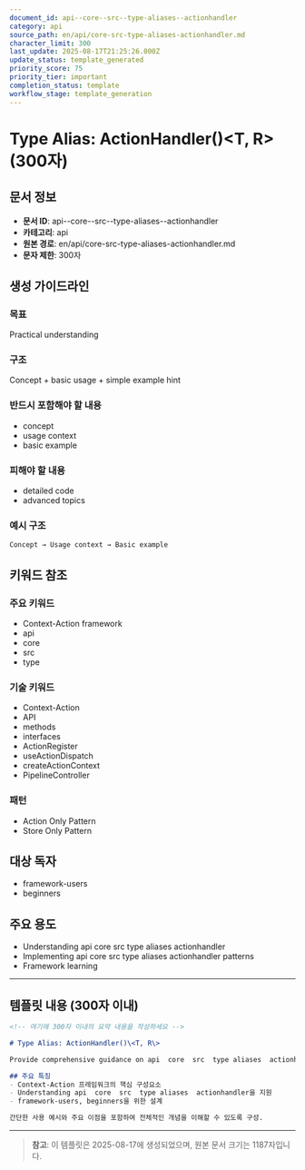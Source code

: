 ```yaml
---
document_id: api--core--src--type-aliases--actionhandler
category: api
source_path: en/api/core-src-type-aliases-actionhandler.md
character_limit: 300
last_update: 2025-08-17T21:25:26.000Z
update_status: template_generated
priority_score: 75
priority_tier: important
completion_status: template
workflow_stage: template_generation
---
```


# Type Alias: ActionHandler()\<T, R\> (300자)

## 문서 정보
- **문서 ID**: api--core--src--type-aliases--actionhandler
- **카테고리**: api
- **원본 경로**: en/api/core-src-type-aliases-actionhandler.md
- **문자 제한**: 300자

## 생성 가이드라인

### 목표
Practical understanding

### 구조
Concept + basic usage + simple example hint

### 반드시 포함해야 할 내용
- concept
- usage context
- basic example

### 피해야 할 내용  
- detailed code
- advanced topics

### 예시 구조
```
Concept → Usage context → Basic example
```

## 키워드 참조

### 주요 키워드
- Context-Action framework
- api
- core
- src
- type

### 기술 키워드
- Context-Action
- API
- methods
- interfaces
- ActionRegister
- useActionDispatch
- createActionContext
- PipelineController

### 패턴
- Action Only Pattern
- Store Only Pattern

## 대상 독자
- framework-users
- beginners

## 주요 용도
- Understanding api  core  src  type aliases  actionhandler
- Implementing api  core  src  type aliases  actionhandler patterns
- Framework learning

---

## 템플릿 내용 (300자 이내)

```markdown
<!-- 여기에 300자 이내의 요약 내용을 작성하세요 -->

# Type Alias: ActionHandler()\<T, R\>

Provide comprehensive guidance on api  core  src  type aliases  actionhandler

## 주요 특징
- Context-Action 프레임워크의 핵심 구성요소
- Understanding api  core  src  type aliases  actionhandler을 지원
- framework-users, beginners을 위한 설계

간단한 사용 예시와 주요 이점을 포함하여 전체적인 개념을 이해할 수 있도록 구성.
```

---

> **참고**: 이 템플릿은 2025-08-17에 생성되었으며, 
> 원본 문서 크기는 1187자입니다.
